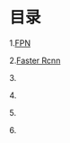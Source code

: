 # 目录


1.[FPN](./FPN/one.md)


2.[Faster Rcnn](./FasterRcnn/one.md)


3.[]()


4.[]()


5.[]()


6.[]()
